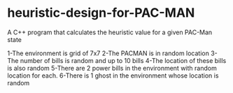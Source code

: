 # heuristic-design-for-PAC-MAN

A C++ program that calculates the heuristic value for a given PAC-Man state

1-The environment is grid of 7x7
2-The PACMAN is in random location
3-The number of bills is random and up to 10 bills
4-The location of these bills is also random
5-There are 2 power bills in the environment with random location for each.
6-There is 1 ghost in the environment whose location is random

